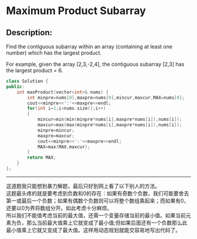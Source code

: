 Maximum Product Subarray
==================
Description:
-----------------
 Find the contiguous subarray within an array (containing at least one number) which has the largest product.

For example, given the array [2,3,-2,4],
the contiguous subarray [2,3] has the largest product = 6. 



```cpp
class Solution {
public:
    int maxProduct(vector<int>& nums) {
        int minpre=nums[0],maxpre=nums[0],mincur,maxcur,MAX=nums[0];
        cout<<minpre<<':'<<maxpre<<endl;
        for(int i=1;i<nums.size();i++)
        {
            mincur=min(min(minpre*nums[i],maxpre*nums[i]),nums[i]);
            maxcur=max(max(minpre*nums[i],maxpre*nums[i]),nums[i]);
            minpre=mincur;
            maxpre=maxcur;
            cout<<minpre<<':'<<maxpre<<endl;
            MAX=max(MAX,maxcur);
        }
        return MAX;
    }
};
```
*********************************************************
这道题我只能想到暴力解题，最后只好到网上看了以下别人的方法。<br>
这题最头疼的就是要考虑到负数和0的存在：如果有奇数个负数，我们可能要舍去第一或最后一个负数；如果有偶数个负数则可以将整个数组乘起来；而如果有0，还要以0为界将数组分开。如此考虑十分麻烦。<br>
所以我们不能值考虑当前的最大值，还需一个变量存储当前的最小值。如果当前元素为负，那么当前最大值乘上它就变成了最小值;但如果后面还有一个负数那么此最小值乘上它就又变成了最大值。这样用动态规划就能交容易地写出代码了。
